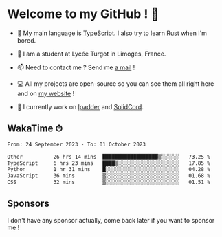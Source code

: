 # Welcome to my GitHub ! 🌃

- 🔭 My main language is [TypeScript](https://www.typescriptlang.org/). I also try to learn [Rust](https://www.rust-lang.org/) when I'm bored. 

- 🌱 I am a student at Lycée Turgot in Limoges, France.

- 📫 Need to contact me ? Send me <a href="mailto:mikkel@milescode.dev">a mail</a> !

- 💻 All my projects are open-source so you can see them all right here and on <a href="https://www.vexcited.ml">my website</a> !

- 👀 I currently work on [lpadder](https://github.com/Vexcited/lpadder) and [SolidCord](https://github.com/Vexcited/SolidCord).

## WakaTime ⏱

<!--START_SECTION:waka-->

```txt
From: 24 September 2023 - To: 01 October 2023

Other          26 hrs 14 mins  ██████████████████▒░░░░░░   73.25 %
TypeScript     6 hrs 23 mins   ████▒░░░░░░░░░░░░░░░░░░░░   17.85 %
Python         1 hr 31 mins    █░░░░░░░░░░░░░░░░░░░░░░░░   04.28 %
JavaScript     36 mins         ▒░░░░░░░░░░░░░░░░░░░░░░░░   01.68 %
CSS            32 mins         ▒░░░░░░░░░░░░░░░░░░░░░░░░   01.51 %
```

<!--END_SECTION:waka-->

## Sponsors

I don't have any sponsor actually, come back later if you want to sponsor me !
